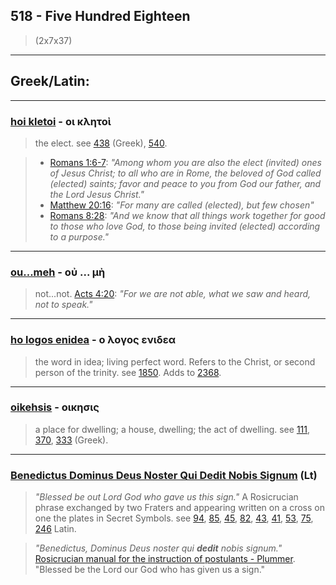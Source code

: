 ## 518 - Five Hundred Eighteen
> (2x7x37)

---

## Greek/Latin:

---

### [hoi kletoi](/greek?word=oi+klhtoi) - οι κλητοὶ
> the elect. see [438](438) (Greek), [540](540).

> - [Romans 1:6-7](https://www.biblegateway.com/passage/?search=Romans+1%3A6-7&version=AKJV;SBLGNT): *"Among whom you are also the elect (invited) ones of Jesus Christ; to all who are in Rome, the beloved of God called (elected) saints; favor and peace to you from God our father, and the Lord Jesus Christ."*
> - [Matthew 20:16](http://biblehub.com/matthew/20-16.htm): *"For many are called (elected), but few chosen"*
> - [Romans 8:28](http://biblehub.com/romans/8-28.htm): *"And we know that all things work together for good to those who love God, to those being invited (elected) according to a purpose."*

---

### [ou...meh](/greek?word=ou+mh) - οὐ ... μὴ
> not...not. [Acts 4:20](http://biblehub.com/acts/4-20.htm): *"For we are not able, what we saw and heard, not to speak."*

---

### [ho logos enidea](/greek?word=o+logos+enidea) - ο λογος ενιδεα
> the word in idea; living perfect word. Refers to the Christ, or second person of the trinity. see [1850](1850). Adds to [2368](2368).

---

### [oikehsis](/greek?word=oikhsis) - οικησις
> a place for dwelling; a house, dwelling; the act of dwelling. see [111](111), [370](370), [333](333) (Greek).

---

### [Benedictus Dominus Deus Noster Qui Dedit Nobis Signum](/latin?word=Benedictus+Dominus+Deus+Noster+Qui+Dedit+Nobis+Signum) (Lt)
> *"Blessed be out Lord God who gave us this sign."* A Rosicrucian phrase exchanged by two Fraters and appearing written on a cross on one the plates in Secret Symbols. see [94](94), [85](85), [45](45), [82](82), [43](43), [41](41), [53](53), [75](75), [246](246) Latin.

> *"Benedictus, Dominus Deus noster qui **dedit** nobis signum."* [Rosicrucian manual for the instruction of postulants - Plummer](https://archive.org/stream/rosicrucianmanua00plum#page/18/mode/2up/search/dedit). "Blessed be the Lord our God who has given us a sign."
